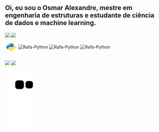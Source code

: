 
## Oi, eu sou o Osmar Alexandre, mestre em engenharia de estruturas e estudante de ciência de dados e machine learning.

<div>
  <a href="https://github.com/osmaralexandre">
  <img align="center" height="140em" src="https://github-readme-stats.vercel.app/api?username=osmaralexandre&show_icons=true&theme=tokyonight&include_all_commits=true&count_private=true"/>
  </a>
  <a href="https://github.com/osmaralexandre">
  <img align="center" height="140em" src="https://github-readme-stats.vercel.app/api/top-langs/?username=osmaralexandre&layout=compact&langs_count=7&theme=tokyonight"/>
  </a>
</div>

<div style="display: inline_block"><br>
  <img align="center" alt="Rafa-Python" height="30" width="40" src="https://raw.githubusercontent.com/devicons/devicon/master/icons/python/python-original.svg">
  <img align="center" alt="Rafa-Python" height="30" width="40" src="https://cdn.jsdelivr.net/gh/devicons/devicon/icons/jupyter/jupyter-original-wordmark.svg">
  <img align="center" alt="Rafa-Python" height="30" width="40" src="https://cdn.jsdelivr.net/gh/devicons/devicon/icons/mysql/mysql-original-wordmark.svg">
  <img align="center" alt="Rafa-Python" height="30" width="40" src="https://cdn.jsdelivr.net/gh/devicons/devicon/icons/matlab/matlab-original.svg">
</div>

##
 
<div> 
  <a href="https://www.linkedin.com/in/osmaralexandre/" target="_blank"><img src="https://img.shields.io/badge/-LinkedIn-%230077B5?style=for-the-badge&logo=linkedin&logoColor=white" target="_blank"></a> 
  <a href = "mailto:osmaralexandre93@gmail.com"><img src="https://img.shields.io/badge/Gmail-D14836?style=for-the-badge&logo=gmail&logoColor=white" target="_blank"></a>
 
 ![Snake animation](https://github.com/osmaralexandre/osmaralexandre/blob/output/github-contribution-grid-snake.svg)
 
</div>
